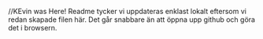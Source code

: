 //KEvin was Here!
Readme tycker vi uppdateras enklast lokalt eftersom vi redan skapade filen här. Det går snabbare än att öppna upp github och göra det i browsern.
